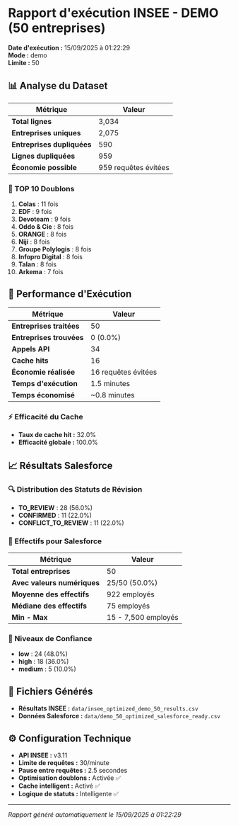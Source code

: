 # Rapport d'exécution INSEE - DEMO (50 entreprises)

**Date d'exécution :** 15/09/2025 à 01:22:29  
**Mode :** demo  
**Limite :** 50

## 📊 Analyse du Dataset

| Métrique | Valeur |
|----------|--------|
| **Total lignes** | 3,034 |
| **Entreprises uniques** | 2,075 |
| **Entreprises dupliquées** | 590 |
| **Lignes dupliquées** | 959 |
| **Économie possible** | 959 requêtes évitées |

### 🔢 TOP 10 Doublons
1. **Colas** : 11 fois
2. **EDF** : 9 fois
3. **Devoteam** : 9 fois
4. **Oddo & Cie** : 8 fois
5. **ORANGE** : 8 fois
6. **Niji** : 8 fois
7. **Groupe Polylogis** : 8 fois
8. **Infopro Digital** : 8 fois
9. **Talan** : 8 fois
10. **Arkema** : 7 fois

## 🚀 Performance d'Exécution

| Métrique | Valeur |
|----------|--------|
| **Entreprises traitées** | 50 |
| **Entreprises trouvées** | 0 (0.0%) |
| **Appels API** | 34 |
| **Cache hits** | 16 |
| **Économie réalisée** | 16 requêtes évitées |
| **Temps d'exécution** | 1.5 minutes |
| **Temps économisé** | ~0.8 minutes |

### ⚡ Efficacité du Cache
- **Taux de cache hit :** 32.0%
- **Efficacité globale :** 100.0%

## 📈 Résultats Salesforce

### 🔍 Distribution des Statuts de Révision
- **TO_REVIEW** : 28 (56.0%)
- **CONFIRMED** : 11 (22.0%)
- **CONFLICT_TO_REVIEW** : 11 (22.0%)

### 💼 Effectifs pour Salesforce

| Métrique | Valeur |
|----------|--------|
| **Total entreprises** | 50 |
| **Avec valeurs numériques** | 25/50 (50.0%) |
| **Moyenne des effectifs** | 922 employés |
| **Médiane des effectifs** | 75 employés |
| **Min - Max** | 15 - 7,500 employés |

### 🎯 Niveaux de Confiance
- **low** : 24 (48.0%)
- **high** : 18 (36.0%)
- **medium** : 5 (10.0%)

## 📁 Fichiers Générés

- **Résultats INSEE :** `data/insee_optimized_demo_50_results.csv`
- **Données Salesforce :** `data/demo_50_optimized_salesforce_ready.csv`

## ⚙️ Configuration Technique

- **API INSEE :** v3.11
- **Limite de requêtes :** 30/minute
- **Pause entre requêtes :** 2.5 secondes
- **Optimisation doublons :** Activée ✅
- **Cache intelligent :** Activé ✅
- **Logique de statuts :** Intelligente ✅

---
*Rapport généré automatiquement le 15/09/2025 à 01:22:29*
